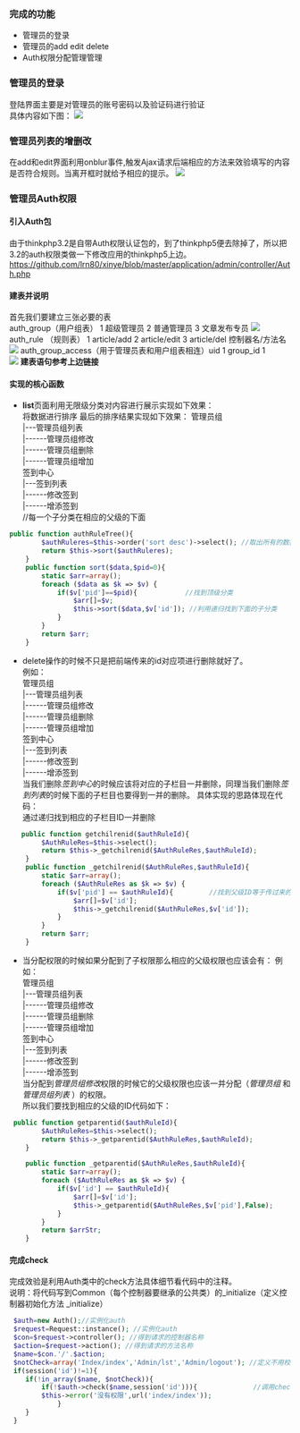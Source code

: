 ### 完成的功能
- 管理员的登录
- 管理员的add edit delete
- Auth权限分配管理管理
### 管理员的登录
登陆界面主要是对管理员的账号密码以及验证码进行验证  
具体内容如下图：
![](http://xy.lrnjy.club/images/xinye-1.png)
### 管理员列表的增删改  
在add和edit界面利用onblur事件,触发Ajax请求后端相应的方法来效验填写的内容是否符合规则。当离开框时就给予相应的提示。
![](http://xy.lrnjy.club/images/xinye-2.png)
### 管理员Auth权限
#### 引入Auth包  
由于thinkphp3.2是自带Auth权限认证包的，到了thinkphp5便去除掉了，所以把3.2的auth权限类做一下修改应用的thinkphp5上边。https://github.com/lrn80/xinye/blob/master/application/admin/controller/Auth.php  
#### 建表并说明  
首先我们要建立三张必要的表  
auth_group（用户组表） 1 超级管理员 2 普通管理员 3 文章发布专员 
![](http://xy.lrnjy.club/images/7-thinkphp5-auth1-1.png)
auth_rule （规则表）   1 article/add 2 article/edit 3 article/del 控制器名/方法名
![](http://xy.lrnjy.club/images/7-thinkphp5-auth2-2.png)
auth_group_access（用于管理员表和用户组表相连）uid 1 group_id 1  
![](http://xy.lrnjy.club/images/7-thinkphp5-auth2-3.png)
**建表语句参考上边链接**
#### 实现的核心函数  
- **list**页面利用无限级分类对内容进行展示实现如下效果：  
将数据进行排序 最后的排序结果实现如下效果：
管理员组  
|---管理员组列表  
|------管理员组修改  
|------管理员组删除  
|------管理员组增加  
签到中心  
|---签到列表  
|------修改签到  
|------增添签到  
//每一个子分类在相应的父级的下面  

```php
public function authRuleTree(){
        $authRuleres=$this->order('sort desc')->select(); //取出所有的数据并按照sort进行排序
        return $this->sort($authRuleres);
    }
    public function sort($data,$pid=0){
        static $arr=array();
        foreach ($data as $k => $v) {
            if($v['pid']==$pid){            //找到顶级分类
                $arr[]=$v;
                $this->sort($data,$v['id']); //利用递归找到下面的子分类
            }
        }
        return $arr;
    }
```

- delete操作的时候不只是把前端传来的id对应项进行删除就好了。    
例如：      
管理员组    
|---管理员组列表  
|------管理员组修改  
|------管理员组删除  
|------管理员组增加  
签到中心  
|---签到列表  
|------修改签到  
|------增添签到  
当我们删除*签到中心*的时候应该将对应的子栏目一并删除，同理当我们删除*签到列表*的时候下面的子栏目也要得到一并的删除。
具体实现的思路体现在代码：  
通过递归找到相应的子栏目ID一并删除  

```php
   public function getchilrenid($authRuleId){
        $AuthRuleRes=$this->select();
        return $this->_getchilrenid($AuthRuleRes,$authRuleId);
    }
    public function _getchilrenid($AuthRuleRes,$authRuleId){
        static $arr=array();
        foreach ($AuthRuleRes as $k => $v) {
            if($v['pid'] == $authRuleId){         //找到父级ID等于传过来的ID的数据可以找到相应的子项
                $arr[]=$v['id'];
                $this->_getchilrenid($AuthRuleRes,$v['id']);
            }
        }
        return $arr;
    }
```

- 当分配权限的时候如果分配到了子权限那么相应的父级权限也应该会有：
例如：  
管理员组  
|---管理员组列表  
|------管理员组修改  
|------管理员组删除  
|------管理员组增加  
签到中心  
|---签到列表  
|------修改签到  
|------增添签到  
当分配到*管理员组修改*权限的时候它的父级权限也应该一并分配（*管理员组* 和*管理员组列表* ）的权限。  
所以我们要找到相应的父级的ID代码如下：  

```php
 public function getparentid($authRuleId){
        $AuthRuleRes=$this->select();
        return $this->_getparentid($AuthRuleRes,$authRuleId);
    }

    public function _getparentid($AuthRuleRes,$authRuleId){
        static $arr=array();      
        foreach ($AuthRuleRes as $k => $v) {
            if($v['id'] == $authRuleId){
                $arr[]=$v['id'];
                $this->_getparentid($AuthRuleRes,$v['pid'],False);
            }
        }     
        return $arrStr;
    }
```

#### 完成check  
完成效验是利用Auth类中的check方法具体细节看代码中的注释。  
说明：将代码写到Common（每个控制器要继承的公共类）的_initialize（定义控制器初始化方法 _initialize）  

```php
 $auth=new Auth();//实例化auth
 $request=Request::instance(); //实例化auth
 $con=$request->controller(); //得到请求的控制器名称
 $action=$request->action(); //得到请求的方法名称
 $name=$con.'/'.$action;
 $notCheck=array('Index/index','Admin/lst','Admin/logout'); //定义不用校验的控制器方法
 if(session('id')!=1){
    if(!in_array($name, $notCheck)){
        if(!$auth->check($name,session('id'))){              //调用check方法进行校验
        $this->error('没有权限',url('index/index')); 
            }
    }   
 }
```
